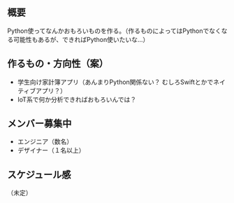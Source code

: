 ## 概要
Python使ってなんかおもろいものを作る。（作るものによってはPythonでなくなる可能性もあるが、できればPython使いたいな...）

## 作るもの・方向性（案）
- 学生向け家計簿アプリ（あんまりPython関係ない？ むしろSwiftとかでネイティブアプリ？）
- IoT系で何か分析できればおもろいんでは？

## メンバー募集中
- エンジニア（数名）
- デザイナー（１名以上）

## スケジュール感
（未定）

